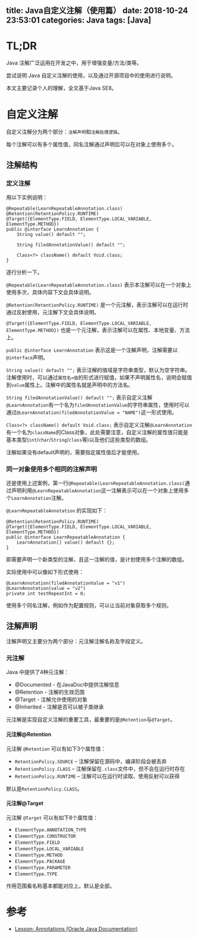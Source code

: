 title: Java自定义注解（使用篇）
date: 2018-10-24 23:53:01
categories: Java
tags: [Java]
---

# TL;DR

Java 注解广泛运用在开发之中，用于增强变量/方法/类等。

尝试说明 Java 自定义注解的使用，以及通过开源项目中的使用进行说明。

<!-- java-aonnotaion -->
<!-- more -->

本文主要记录个人的理解，全文基于Java SE8。

# 自定义注解

自定义注解分为两个部分：`注解声明`和`注解处理逻辑`。

每个注解可以有多个属性值，同名注解通过声明后可以在对象上使用多个。

## 注解结构

### 定义注解

用以下实例说明：

```
@Repeatable(LearnRepeatableAnnotation.class)
@Retention(RetentionPolicy.RUNTIME)
@Target({ElementType.FIELD, ElementType.LOCAL_VARIABLE, ElementType.METHOD})
public @interface LearnAnnotation {
    String value() default "";

    String filedAnnotationValue() default "";

    Class<?> className() default Void.class;
}
```

逐行分析一下。

`@Repeatable(LearnRepeatableAnnotation.class)` 表示本注解可以在一个对象上使用多次，具体内容下文会具体说明。

`@Retention(RetentionPolicy.RUNTIME)` 是一个元注解，表示注解可以在运行时通过反射使用，元注解下文会具体说明。

`@Target({ElementType.FIELD, ElementType.LOCAL_VARIABLE, ElementType.METHOD})` 也是一个元注解，表示注解可以在属性、本地变量、方法上。

`public @interface LearnAnnotation` 表示这是一个注解声明，注解需要以`@interface`声明。

`String value() default "";` 表示注解的值域是字符串类型，默认为空字符串。注解使用时，可以通过`属性名=值`的形式进行赋值，如果不声明属性名，说明会赋值到`value`属性上。注解中的属性名就是声明中的方法名。

`String filedAnnotationValue() default "";` 表示自定义注解`@LearnAnnotation`有一个名为`filedAnnotationValue`的字符串属性，使用时可以通过`@LearnAnnotation(filedAnnotationValue = "NAME")`这一形式使用。

`Class<?> className() default Void.class;` 表示自定义注解`@LearnAnnotation`有一个名为`className`的Class对象，此处需要注意，自定义注解的属性值只能是基本类型(`int`/`char`/`String`/`class`等)以及他们这些类型的数组。

注解如果没有default声明的，需要指定属性值后才能使用。

### 同一对象使用多个相同的注解声明

还是使用上述案例，第一行`@Repeatable(LearnRepeatableAnnotation.class)`通过声明利用`@LearnRepeatableAnnotation`这一注解表示可以在一个对象上使用多个`LearnAnnotation`注解。

`@LearnRepeatableAnnotation` 的实现如下：

```
@Retention(RetentionPolicy.RUNTIME)
@Target({ElementType.FIELD, ElementType.LOCAL_VARIABLE, ElementType.METHOD})
public @interface LearnRepeatableAnnotation {
    LearnAnnotation[] value() default {};
}
```

即需要声明一个新类型的注解，且这一注解的值，是计划使用多个注解的数组。

实际使用中可以像如下形式使用：

```
@LearnAnnotation(filedAnnotationValue = "v1")
@LearnAnnotation(value = "v2")
private int testRepeatInt = 0;
```

使用多个同名注解，例如作为配置规则，可以让当前对象获取多个规则。

## 注解声明

注解声明又主要分为两个部分：元注解注解名称及字段定义。

### 元注解

Java 中提供了4种元注解：

+ @Documented - 在JavaDoc中提供注解信息
+ @Retention - 注解的生效范围
+ @Target - 注解允许使用的对象
+ @Inherited - 注解是否可以被子类继承

元注解是实现自定义注解的重要工具，最重要的是`@Retention`与`@Target`。

#### 元注解@Retention

元注解 `@Retention` 可以有如下3个属性值：

+ `RetentionPolicy.SOURCE` – 注解保留在源码中，编译阶段会被丢弃
+ `RetentionPolicy.CLASS` – 注解保留在`.class`文件中，但不会在运行时存在
+ `RetentionPolicy.RUNTIME` – 注解可以在运行时读取、使用反射可以获得

默认是`RetentionPolicy.CLASS`。

#### 元注解@Target

元注解 `@Target` 可以有如下8个属性值：

+ `ElementType.ANNOTATION_TYPE`
+ `ElementType.CONSTRUCTOR`
+ `ElementType.FIELD`
+ `ElementType.LOCAL_VARIABLE`
+ `ElementType.METHOD`
+ `ElementType.PACKAGE`
+ `ElementType.PARAMETER`
+ `ElementType.TYPE`

作用范围看名称基本都能对应上。默认是全部。

# 参考

+ [Lesson: Annotations (Oracle Java Documentation)](https://docs.oracle.com/javase/tutorial/java/annotations/index.html)


